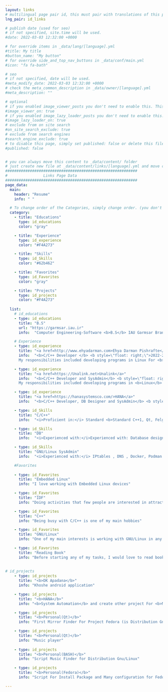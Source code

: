 ```yaml
---
layout: links
# multilingual page pair id, this must pair with translations of this page. (This name must be unique)
lng_pair: id_links

# publish date (used for seo)
# if not specified, site.time will be used.
#date: 2022-03-03 12:32:00 +0000

# for override items in _data/lang/[language].yml
#title: My title
#button_name: "My button"
# for override side_and_top_nav_buttons in _data/conf/main.yml
#icon: "fa fa-bath"

# seo
# if not specified, date will be used.
#meta_modify_date: 2022-03-03 12:32:00 +0000
# check the meta_common_description in _data/owner/[language].yml
#meta_description: ""

# optional
# if you enabled image_viewer_posts you don't need to enable this. This is only if image_viewer_posts = false
#image_viewer_on: true
# if you enabled image_lazy_loader_posts you don't need to enable this. This is only if image_lazy_loader_posts = false
#image_lazy_loader_on: true
# exclude from on site search
#on_site_search_exclude: true
# exclude from search engines
#search_engine_exclude: true
# to disable this page, simply set published: false or delete this file
#published: false


# you can always move this content to _data/content/ folder
# just create new file at _data/content/links/[language].yml and move content below.
###########################################################
#                Links Page Data
###########################################################
page_data:
  main:
    header: "Resume"
    info: " "

  # To change order of the Categories, simply change order. (you don't need to change list order.)
  category:
    - title: "Educations"
      type: id_educations
      color: "gray"

    - title: "Experience"
      type: id_experience
      color: "#F4A273"

    - title: "Skills"
      type: id_Skills
      color: "#62b462"

    - title: "Favorites"
      type: id_Favorites
      color: "gray"

    - title: "Projects"
      type: id_projects
      color: "#F4A273"
      
  list:
    # id_educations
    - type: id_educations
      title: "B.S"
      url: "https://garmsar.iau.ir"
      info:  "Computer Engineering-Software <b>B.S</b> IAU Garmsar Branch  <b style=\"float: right;\">2015-2019</b>"

    # Experience
    - type: id_experience
      title: "<a href=http://www.ehyadarman.com>Ehya Darman Pishrafte</a>"
      info:  "<b>C/C++ Developer </b> <b style=\"float: right;\">2022-2024</b><br><br>
      My responsibilities included developing programs in Linux For <b>Embedded Linux Devices</b> using C/C++ Languages, and solve problem embedded boards like ready Framework Qt for build <b>cross platform</b> or <b>custom  build Qt </b> for Board advantech  RSB4710   to give best performance like build and change driver GPU, we Are 3 Developer and we work with  Various Framework Such as Qt, QML and sometimes STL Library"

    - type: id_experience
      title: "<a href=https://Unalink.net>Unalink</a>"
      info:  "<b>C/C++ Developer and SysAdmin</b> <b style=\"float: right;\">2021-2022</b><br></br>
      My responsibilities included developing programs in <b>Linux</b> and <b>Embedded C </b>mostly for <b>ESP32</b>  microcontrollers using <b>IDF</b> In addition to that, implementing hardware and internet protocols were among my tasks."

    - type: id_experience
      title: "<a href=https://hanasystemsco.com/>HANA</a>"
      info:  "<b>C/C++ Developer, DB Designer and SysAdmin</b> <b style=\"float: right;\">2020-2021</b><br><br/<b>Linux</b> and <b>Windows</b> development for Management UAV(Drone) Use-cases with the aid of <b>C++11</b>, <b>Qt</b>, <b>QML</b>, various <b>Database</b> technologies"

    - type: id_Skills
      title: "C/C++"
      info:  "<i>Proficient in:</i> Standard <b>Standard C++1, Qt, Felgo Framework with the usage of QML in order to develop User Interface, and usage of IDF for firmware development.</b> <br> <i>Familiar with:</i> <b>Multi-threading under C++11 thread library</b>"

    - type: id_Skills
      title: "DB"
      info:  "<i>Experienced with:</i>Experienced with: Database design through hand-written queries."

    - type: id_Skills
      title: "GNU/Linux SysAdmin"
      info:  "<i>Experienced with:</i> IPtables , DNS , Docker, Podman , Hardening Linux"

    #Favorites    
    
    - type: id_Favorites
      title: "Embedded Linux"
      info: "I love working with Embedded Linux devices"

    - type: id_Favorites
      title: "IDF"
      info: "Doing activities that few people are interested in attracts me, one of which is development using IDF"

    - type: id_Favorites
      title: "C++"
      info: "Being busy with C/C++ is one of my main hobbies"

    - type: id_Favorites
      title: "GNU/Linux"
      info: "One of my main interests is working with GNU/Linux in any situation"

    - type: id_Favorites
      title: "Reading Book"
      info: "Before starting any of my tasks, I would love to read books and prepare my mind"
      
    
# id_projects
    - type: id_projects
      title: "<b>DK Apadana</b>"
      info: "Khoshe android application"

    - type: id_projects
      title: "<b>HANA</b>"
      info: "<b>System Automation</b> and create other project For <b>Management UAV(Drone)</b> and write <b>Messenger</b>   for local network into company."

    - type: id_projects
      title: "<b>Personal(Qt)</b>"
      info: "First Mirror Finder For Project Fedora (is Distribution Gnu/Linux)"

    - type: id_projects
      title: "<b>Personal(Qt)</b>"
      info: "Music player"
    
    - type: id_projects
      title: "<b>Personal(BASH)</b>"
      info: "Script Music Finder for Distribution Gnu/Linux"

    - type: id_projects
      title: "<b>Personal(Fedora)</b>"
      info: "Script For Install Package and Many configuration for Fedora"

---
```

